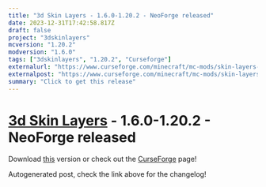 ```yaml
---
title: "3d Skin Layers - 1.6.0-1.20.2 - NeoForge released"
date: 2023-12-31T17:42:58.817Z
draft: false
project: "3dskinlayers"
mcversion: "1.20.2"
modversion: "1.6.0"
tags: ["3dskinlayers", "1.20.2", "Curseforge"]
externalurl: "https://www.curseforge.com/minecraft/mc-mods/skin-layers-3d/files/4997353"
externalpost: "https://www.curseforge.com/minecraft/mc-mods/skin-layers-3d/files/4997353"
summary: "Click to get this release"
---
```

# [3d Skin Layers](/project/3dskinlayers) - 1.6.0-1.20.2 - NeoForge released
Download [this](https://www.curseforge.com/minecraft/mc-mods/skin-layers-3d/files/4997353) version or check out the [CurseForge](https://www.curseforge.com/minecraft/mc-mods/skin-layers-3d) page!

Autogenerated post, check the link above for the changelog!

